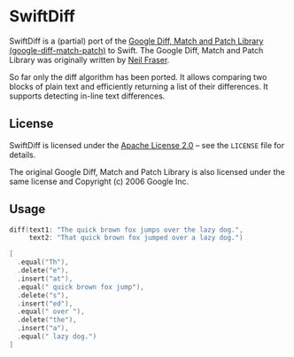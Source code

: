 # SwiftDiff

SwiftDiff is a (partial) port of the [Google Diff, Match and Patch Library (google-diff-match-patch)](https://code.google.com/p/google-diff-match-patch/) to Swift. The Google Diff, Match and Patch Library was originally written by [Neil Fraser](http://neil.fraser.name). 

So far only the diff algorithm has been ported. It allows comparing two blocks of plain text and efficiently returning a list of their differences. It supports detecting in-line text differences.

## License

SwiftDiff is licensed under the [Apache License 2.0](http://www.apache.org/licenses/LICENSE-2.0) – see the `LICENSE` file for details.

The original Google Diff, Match and Patch Library is also licensed under the same license and Copyright (c) 2006 Google Inc.

## Usage


```swift
diff(text1: "The quick brown fox jumps over the lazy dog.", 
     text2: "That quick brown fox jumped over a lazy dog.")
```

```swift
[
  .equal("Th"),
  .delete("e"),
  .insert("at"),
  .equal(" quick brown fox jump"),
  .delete("s"),
  .insert("ed"),
  .equal(" over "),
  .delete("the"),
  .insert("a"),
  .equal(" lazy dog.")
]
```

